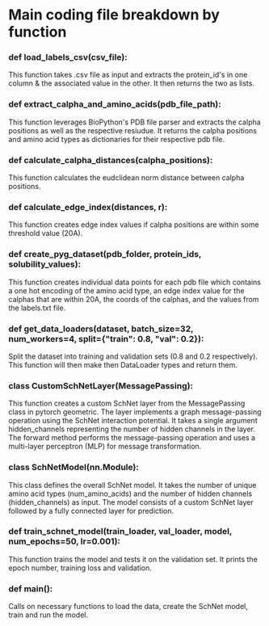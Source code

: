 # Main coding file breakdown by function

### def load_labels_csv(csv_file):
This function takes .csv file as input and extracts the protein_id's in one column & the associated value in the other. It then returns the two as lists.

### def extract_calpha_and_amino_acids(pdb_file_path):
This function leverages BioPython's PDB file parser and extracts the calpha positions as well as the respective resiudue. It returns the calpha positions and amino acid types as dictionaries for their respective pdb file.

### def calculate_calpha_distances(calpha_positions):
This function calculates the eudclidean norm distance between calpha positions.

### def calculate_edge_index(distances, r):
This function creates edge index values if calpha positions are within some threshold value (20A).

### def create_pyg_dataset(pdb_folder, protein_ids, solubility_values):
This function creates individual data points for each pdb file which contains a one hot encoding of the amino acid type, an edge index value for the calphas that are within 20A, the coords of the calphas, and the values from the labels.txt file.

### def get_data_loaders(dataset, batch_size=32, num_workers=4, split={"train": 0.8, "val": 0.2}):
Split the dataset into training and validation sets (0.8 and 0.2 respectively). This function will then make then DataLoader types and return them.

### class CustomSchNetLayer(MessagePassing):
This function creates a custom SchNet layer from the MessagePassing class in pytorch geometric. The layer implements a graph message-passing operation using the SchNet interaction potential. It takes a single argument hidden_channels representing the number of hidden channels in the layer. The forward method performs the message-passing operation and uses a multi-layer perceptron (MLP) for message transformation.

### class SchNetModel(nn.Module):
This class defines the overall SchNet model. It takes the number of unique amino acid types (num_amino_acids) and the number of hidden channels (hidden_channels) as input. The model consists of a custom SchNet layer followed by a fully connected layer for prediction.

### def train_schnet_model(train_loader, val_loader, model, num_epochs=50, lr=0.001):
This function trains the model and tests it on the validation set. It prints the epoch number, training loss and validation.

### def main():
Calls on necessary functions to load the data, create the SchNet model, train and run the model. 
